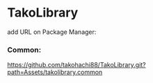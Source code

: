 # TakoLibrary
add URL on Package Manager:
### Common:
https://github.com/takohachi88/TakoLibrary.git?path=Assets/takolibrary.common
